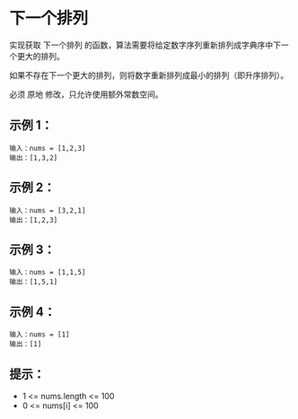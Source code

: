 # 下一个排列

实现获取 下一个排列 的函数，算法需要将给定数字序列重新排列成字典序中下一个更大的排列。

如果不存在下一个更大的排列，则将数字重新排列成最小的排列（即升序排列）。

必须 原地 修改，只允许使用额外常数空间。

## 示例 1：
```
输入：nums = [1,2,3]
输出：[1,3,2]
```

## 示例 2：
```
输入：nums = [3,2,1]
输出：[1,2,3]
```

## 示例 3：
```
输入：nums = [1,1,5]
输出：[1,5,1]
```

## 示例 4：
```
输入：nums = [1]
输出：[1]
```

## 提示：
- 1 <= nums.length <= 100
- 0 <= nums[i] <= 100
